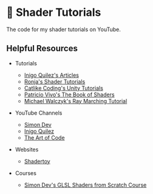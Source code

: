 # 🎨 Shader Tutorials

The code for my shader tutorials on YouTube.

<!-- ## YouTube Videos

- [How to Write GLSL Shaders in VS Code](https://www.youtube.com/watch?v=7UvpTTEE1Hs)
- [Intro to Phong Lighting](https://www.youtube.com/watch?v=LKXAIuCaKAQ)
- [Intro to Signed Distance Fields](https://www.youtube.com/watch?v=pEdlZ9W2Xs0)
- [What is Value Noise?](https://www.youtube.com/watch?v=KllOFoUnKhU)
- [What is Voronoi Noise?](https://www.youtube.com/watch?v=vcfIJ5Uu6Qw)
- [What is Perlin Noise?](https://www.youtube.com/watch?v=7fd331zsie0)
- [More Noise Functions: FBM, Domain Warping, Normals](https://www.youtube.com/watch?v=cWiLGZPwXCs)
- [What is Ray Marching?](https://www.youtube.com/watch?v=TSAIR03FPfY) -->

## Helpful Resources

- Tutorials

  - [Inigo Quilez's Articles](https://iquilezles.org/articles/)
  - [Ronja's Shader Tutorials](https://ronja-tutorials.com/)
  - [Catlike Coding's Unity Tutorials](https://catlikecoding.com/unity/tutorials/)
  - [Patricio Vivo's The Book of Shaders](https://thebookofshaders.com/)
  - [Michael Walczyk's Ray Marching Tutorial](https://michaelwalczyk.com/blog-ray-marching.html)

- YouTube Channels

  - [Simon Dev](https://www.youtube.com/@simondev758)
  - [Inigo Quilez](https://www.youtube.com/@InigoQuilez)
  - [The Art of Code](https://www.youtube.com/@TheArtofCodeIsCool)

- Websites

  - [Shadertoy](https://www.shadertoy.com/)

- Courses

  - [Simon Dev's GLSL Shaders from Scratch Course](https://simondev.teachable.com/)
